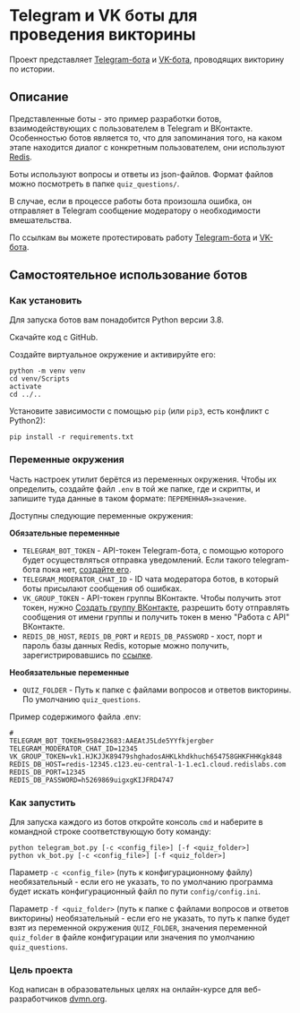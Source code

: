# Telegram и VK боты для проведения викторины

Проект представляет [Telegram-бота](t.me/Histiory_Test_bot) и [VK-бота](https://vk.com/public216858890), проводящих викторину по истории.

## Описание

Представленные боты - это пример разработки ботов, взаимодействующих с пользователем в Telegram и ВКонтакте. Особенностью ботов является то, что для запоминания того, на каком этапе находится диалог с конкретным пользователем, они используют [Redis](https://app.redislabs.com/).

Боты используют вопросы и ответы из json-файлов. Формат файлов можно посмотреть в папке `quiz_questions/`.

В случае, если в процессе работы бота произошла ошибка, он отправляет в Telegram сообщение модератору о необходимости вмешательства.

По ссылкам вы можете протестировать работу [Telegram-бота](t.me/Histiory_Test_bot) и [VK-бота](https://vk.com/public216858890).

## Самостоятельное использование ботов

### Как установить

Для запуска ботов вам понадобится Python версии 3.8.

Скачайте код с GitHub.

Создайте виртуальное окружение и активируйте его:
```
python -m venv venv
cd venv/Scripts
activate
cd ../..
```

Установите зависимости с помощью `pip` (или `pip3`, есть конфликт с Python2):
```
pip install -r requirements.txt
```

### Переменные окружения

Часть настроек утилит берётся из переменных окружения. Чтобы их определить, создайте файл `.env` в той же папке, где и скрипты, и запишите туда данные в таком формате: `ПЕРЕМЕННАЯ=значение`.

Доступны следующие переменные окружения:

**Обязательные переменные**

- `TELEGRAM_BOT_TOKEN` - API-токен Telegram-бота, с помощью которого будет осуществляться отправка уведомлений. Если такого telegram-бота пока нет, [создайте его](https://way23.ru/регистрация-бота-в-telegram.html).
- `TELEGRAM_MODERATOR_CHAT_ID` - ID чата модератора ботов, в который боты присылают сообщения об ошибках.
- `VK_GROUP_TOKEN` - API-токен группы ВКонтакте. Чтобы получить этот токен, нужно [Создать группу ВКонтакте](https://vk.com/groups?tab=admin), разрешить боту отправлять сообщения от имени группы и получить токен в меню "Работа с API" ВКонтакте.
- `REDIS_DB_HOST`, `REDIS_DB_PORT` и `REDIS_DB_PASSWORD` - хост, порт и пароль базы данных Redis, которые можно получить, зарегистрировавшись по [ссылке](https://app.redislabs.com/).

**Необязательные переменные**

- `QUIZ_FOLDER` - Путь к папке с файлами вопросов и ответов викторины. По умолчанию `quiz_questions`.

Пример содержимого файла .env:
```
#
TELEGRAM_BOT_TOKEN=958423683:AAEAtJ5Lde5YYfkjergber
TELEGRAM_MODERATOR_CHAT_ID=12345
VK_GROUP_TOKEN=vk1.HJKJJK89479shghadosAHKLkhdkhuch654758GHKFHHKgk848
REDIS_DB_HOST=redis-12345.c123.eu-central-1-1.ec1.cloud.redislabs.com
REDIS_DB_PORT=12345
REDIS_DB_PASSWORD=h5269869uigxgKIJFRD4747
```

### Как запустить

Для запуска каждого из ботов откройте консоль `cmd` и наберите в командной строке соответствующую боту команду:
```
python telegram_bot.py [-c <config_file>] [-f <quiz_folder>]
python vk_bot.py [-c <config_file>] [-f <quiz_folder>]
```

Параметр `-c <config_file>` (путь к конфигурационному файлу) необязательный - если его не указать, то по умолчанию программа будет искать конфигурационный файл по пути `config/config.ini`.


Параметр `-f <quiz_folder>` (путь к папке с файлами вопросов и ответов викторины) необязательный - если его не указать, то путь к папке будет взят из переменной окружения `QUIZ_FOLDER`, значения переменной `quiz_folder` в файле конфигурации или значения по умолчанию `quiz_questions`.

### Цель проекта

Код написан в образовательных целях на онлайн-курсе для веб-разработчиков [dvmn.org](https://dvmn.org/).

